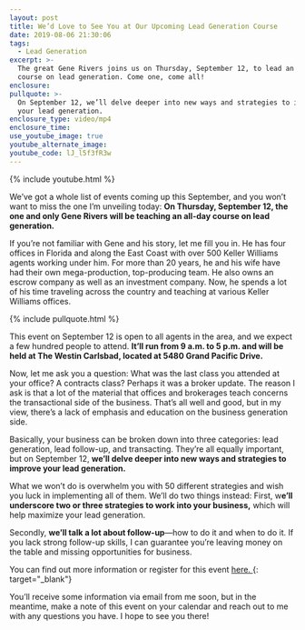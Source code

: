 ```yaml
---
layout: post
title: We’d Love to See You at Our Upcoming Lead Generation Course
date: 2019-08-06 21:30:06
tags:
  - Lead Generation
excerpt: >-
  The great Gene Rivers joins us on Thursday, September 12, to lead an all-day
  course on lead generation. Come one, come all!
enclosure:
pullquote: >-
  On September 12, we’ll delve deeper into new ways and strategies to improve
  your lead generation.
enclosure_type: video/mp4
enclosure_time:
use_youtube_image: true
youtube_alternate_image:
youtube_code: lJ_l5f3fR3w
---
```


{% include youtube.html %}

We’ve got a whole list of events coming up this September, and you won’t want to miss the one I’m unveiling today: **On Thursday, September 12, the one and only Gene Rivers will be teaching an all-day course on lead generation.&nbsp;**

If you’re not familiar with Gene and his story, let me fill you in. He has four offices in Florida and along the East Coast with over 500 Keller Williams agents working under him. For more than 20 years, he and his wife have had their own mega-production, top-producing team. He also owns an escrow company as well as an investment company. Now, he spends a lot of his time traveling across the country and teaching at various Keller Williams offices. &nbsp; &nbsp;

{% include pullquote.html %} &nbsp;

This event on September 12 is open to all agents in the area, and we expect a few hundred people to attend. **It’ll run from 9 a.m. to 5 p.m. and will be held at The Westin Carlsbad, located at 5480 Grand Pacific Drive.&nbsp;**

Now, let me ask you a question: What was the last class you attended at your office? A contracts class? Perhaps it was a broker update. The reason I ask is that a lot of the material that offices and brokerages teach concerns the transactional side of the business. That’s all well and good, but in my view, there’s a lack of emphasis and education on the business generation side.&nbsp;

Basically, your business can be broken down into three categories: lead generation, lead follow-up, and transacting. They’re all equally important, but on September 12, **we’ll delve deeper into new ways and strategies to improve your lead generation.&nbsp;**

What we won’t do is overwhelm you with 50 different strategies and wish you luck in implementing all of them. We’ll do two things instead: First, w**e’ll underscore two or three strategies to work into your business,** which will help maximize your lead generation.&nbsp;

Secondly, **we’ll talk a lot about follow-up**—how to do it and when to do it. If you lack strong follow-up skills, I can guarantee you’re leaving money on the table and missing opportunities for business. &nbsp;

You can find out more information or register for this event [here.&nbsp;](https://www.eventbrite.com/e/lead-generation-wgene-rivers-tickets-63936199895){: target="_blank"}

You’ll receive some information via email from me soon, but in the meantime, make a note of this event on your calendar and reach out to me with any questions you have. I hope to see you there\!&nbsp;<br>&nbsp;

&nbsp;